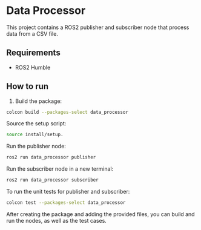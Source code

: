 # Data Processor

This project contains a ROS2 publisher and subscriber node that process data from a CSV file.

## Requirements

- ROS2 Humble

## How to run

1. Build the package:

```bash
colcon build --packages-select data_processor
```
Source the setup script:
```bash
source install/setup.
```

Run the publisher node:
```bash
ros2 run data_processor publisher
```

Run the subscriber node in a new terminal:
```bash
ros2 run data_processor subscriber
```

To run the unit tests for publisher and subscriber:
```bash
colcon test --packages-select data_processor
```

After creating the package and adding the provided files, you can build and run the nodes, as well as the test cases.